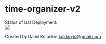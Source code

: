 # time-organizer-v2

Status of last Deployment: <br>
<img src="https://github.com/koldanJS/time-organizer-frontend/workflows/CI-CD-Pipeline-to-AWS-ElasticBeastalk/badge.svg?branch=master" ><br>

Created by Daniil Kolodkin <koldan.js@gmail.com>
